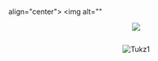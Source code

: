 align="center">
    <img alt=""
</p>
<p align="center"> <img src="![](https://komarev.com/ghpvc/?username=Tukz1)"/> </p>
<p href="Tukz" align="center">
    <img alt="" src=https://lanyard.cnrad.dev/api/990055597330296872/>

</p>
<p align="center"> <img src="https://gpvc.arturio.dev/tukz1" alt="Tukz1" /> </p>

